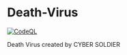 # Death-Virus

[![CodeQL](https://github.com/Vichingo455/Death-Virus/actions/workflows/codeql-analysis.yml/badge.svg)](https://github.com/Vichingo455/Death-Virus/actions/workflows/codeql-analysis.yml)

Death Virus created by CYBER SOLDIER
